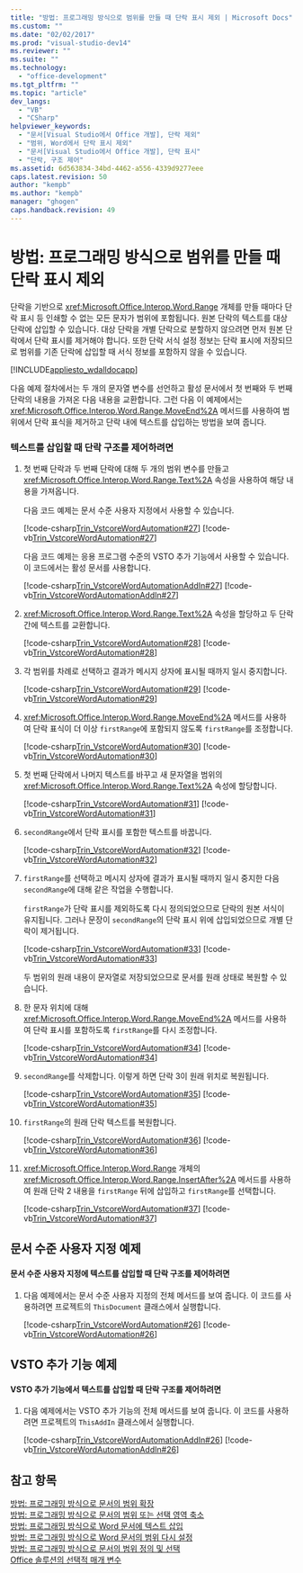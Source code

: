 ```yaml
---
title: "방법: 프로그래밍 방식으로 범위를 만들 때 단락 표시 제외 | Microsoft Docs"
ms.custom: ""
ms.date: "02/02/2017"
ms.prod: "visual-studio-dev14"
ms.reviewer: ""
ms.suite: ""
ms.technology: 
  - "office-development"
ms.tgt_pltfrm: ""
ms.topic: "article"
dev_langs: 
  - "VB"
  - "CSharp"
helpviewer_keywords: 
  - "문서[Visual Studio에서 Office 개발], 단락 제외"
  - "범위, Word에서 단락 표시 제외"
  - "문서[Visual Studio에서 Office 개발], 단락 표시"
  - "단락, 구조 제어"
ms.assetid: 6d563834-34bd-4462-a556-4339d9277eee
caps.latest.revision: 50
author: "kempb"
ms.author: "kempb"
manager: "ghogen"
caps.handback.revision: 49
---
```

# 방법: 프로그래밍 방식으로 범위를 만들 때 단락 표시 제외
  단락을 기반으로 <xref:Microsoft.Office.Interop.Word.Range> 개체를 만들 때마다 단락 표시 등 인쇄할 수 없는 모든 문자가 범위에 포함됩니다. 원본 단락의 텍스트를 대상 단락에 삽입할 수 있습니다. 대상 단락을 개별 단락으로 분할하지 않으려면 먼저 원본 단락에서 단락 표시를 제거해야 합니다. 또한 단락 서식 설정 정보는 단락 표시에 저장되므로 범위를 기존 단락에 삽입할 때 서식 정보를 포함하지 않을 수 있습니다.  
  
 [!INCLUDE[appliesto_wdalldocapp](../vsto/includes/appliesto-wdalldocapp-md.md)]  
  
 다음 예제 절차에서는 두 개의 문자열 변수를 선언하고 활성 문서에서 첫 번째와 두 번째 단락의 내용을 가져온 다음 내용을 교환합니다. 그런 다음 이 예제에서는 <xref:Microsoft.Office.Interop.Word.Range.MoveEnd%2A> 메서드를 사용하여 범위에서 단락 표식을 제거하고 단락 내에 텍스트를 삽입하는 방법을 보여 줍니다.  
  
### 텍스트를 삽입할 때 단락 구조를 제어하려면  
  
1.  첫 번째 단락과 두 번째 단락에 대해 두 개의 범위 변수를 만들고 <xref:Microsoft.Office.Interop.Word.Range.Text%2A> 속성을 사용하여 해당 내용을 가져옵니다.  
  
     다음 코드 예제는 문서 수준 사용자 지정에서 사용할 수 있습니다.  
  
     [!code-csharp[Trin_VstcoreWordAutomation#27](../snippets/csharp/VS_Snippets_OfficeSP/Trin_VstcoreWordAutomation/CS/ThisDocument.cs#27)]
     [!code-vb[Trin_VstcoreWordAutomation#27](../snippets/visualbasic/VS_Snippets_OfficeSP/Trin_VstcoreWordAutomation/VB/ThisDocument.vb#27)]  
  
     다음 코드 예제는 응용 프로그램 수준의 VSTO 추가 기능에서 사용할 수 있습니다. 이 코드에서는 활성 문서를 사용합니다.  
  
     [!code-csharp[Trin_VstcoreWordAutomationAddIn#27](../snippets/csharp/VS_Snippets_OfficeSP/Trin_VstcoreWordAutomationAddIn/CS/ThisAddIn.cs#27)]
     [!code-vb[Trin_VstcoreWordAutomationAddIn#27](../snippets/visualbasic/VS_Snippets_OfficeSP/Trin_VstcoreWordAutomationAddIn/VB/ThisAddIn.vb#27)]  
  
2.  <xref:Microsoft.Office.Interop.Word.Range.Text%2A> 속성을 할당하고 두 단락 간에 텍스트를 교환합니다.  
  
     [!code-csharp[Trin_VstcoreWordAutomation#28](../snippets/csharp/VS_Snippets_OfficeSP/Trin_VstcoreWordAutomation/CS/ThisDocument.cs#28)]
     [!code-vb[Trin_VstcoreWordAutomation#28](../snippets/visualbasic/VS_Snippets_OfficeSP/Trin_VstcoreWordAutomation/VB/ThisDocument.vb#28)]  
  
3.  각 범위를 차례로 선택하고 결과가 메시지 상자에 표시될 때까지 일시 중지합니다.  
  
     [!code-csharp[Trin_VstcoreWordAutomation#29](../snippets/csharp/VS_Snippets_OfficeSP/Trin_VstcoreWordAutomation/CS/ThisDocument.cs#29)]
     [!code-vb[Trin_VstcoreWordAutomation#29](../snippets/visualbasic/VS_Snippets_OfficeSP/Trin_VstcoreWordAutomation/VB/ThisDocument.vb#29)]  
  
4.  <xref:Microsoft.Office.Interop.Word.Range.MoveEnd%2A> 메서드를 사용하여 단락 표식이 더 이상 `firstRange`에 포함되지 않도록 `firstRange`를 조정합니다.  
  
     [!code-csharp[Trin_VstcoreWordAutomation#30](../snippets/csharp/VS_Snippets_OfficeSP/Trin_VstcoreWordAutomation/CS/ThisDocument.cs#30)]
     [!code-vb[Trin_VstcoreWordAutomation#30](../snippets/visualbasic/VS_Snippets_OfficeSP/Trin_VstcoreWordAutomation/VB/ThisDocument.vb#30)]  
  
5.  첫 번째 단락에서 나머지 텍스트를 바꾸고 새 문자열을 범위의 <xref:Microsoft.Office.Interop.Word.Range.Text%2A> 속성에 할당합니다.  
  
     [!code-csharp[Trin_VstcoreWordAutomation#31](../snippets/csharp/VS_Snippets_OfficeSP/Trin_VstcoreWordAutomation/CS/ThisDocument.cs#31)]
     [!code-vb[Trin_VstcoreWordAutomation#31](../snippets/visualbasic/VS_Snippets_OfficeSP/Trin_VstcoreWordAutomation/VB/ThisDocument.vb#31)]  
  
6.  `secondRange`에서 단락 표시를 포함한 텍스트를 바꿉니다.  
  
     [!code-csharp[Trin_VstcoreWordAutomation#32](../snippets/csharp/VS_Snippets_OfficeSP/Trin_VstcoreWordAutomation/CS/ThisDocument.cs#32)]
     [!code-vb[Trin_VstcoreWordAutomation#32](../snippets/visualbasic/VS_Snippets_OfficeSP/Trin_VstcoreWordAutomation/VB/ThisDocument.vb#32)]  
  
7.  `firstRange`를 선택하고 메시지 상자에 결과가 표시될 때까지 일시 중지한 다음 `secondRange`에 대해 같은 작업을 수행합니다.  
  
     `firstRange`가 단락 표시를 제외하도록 다시 정의되었으므로 단락의 원본 서식이 유지됩니다. 그러나 문장이 `secondRange`의 단락 표시 위에 삽입되었으므로 개별 단락이 제거됩니다.  
  
     [!code-csharp[Trin_VstcoreWordAutomation#33](../snippets/csharp/VS_Snippets_OfficeSP/Trin_VstcoreWordAutomation/CS/ThisDocument.cs#33)]
     [!code-vb[Trin_VstcoreWordAutomation#33](../snippets/visualbasic/VS_Snippets_OfficeSP/Trin_VstcoreWordAutomation/VB/ThisDocument.vb#33)]  
  
     두 범위의 원래 내용이 문자열로 저장되었으므로 문서를 원래 상태로 복원할 수 있습니다.  
  
8.  한 문자 위치에 대해 <xref:Microsoft.Office.Interop.Word.Range.MoveEnd%2A> 메서드를 사용하여 단락 표시를 포함하도록 `firstRange`를 다시 조정합니다.  
  
     [!code-csharp[Trin_VstcoreWordAutomation#34](../snippets/csharp/VS_Snippets_OfficeSP/Trin_VstcoreWordAutomation/CS/ThisDocument.cs#34)]
     [!code-vb[Trin_VstcoreWordAutomation#34](../snippets/visualbasic/VS_Snippets_OfficeSP/Trin_VstcoreWordAutomation/VB/ThisDocument.vb#34)]  
  
9. `secondRange`를 삭제합니다. 이렇게 하면 단락 3이 원래 위치로 복원됩니다.  
  
     [!code-csharp[Trin_VstcoreWordAutomation#35](../snippets/csharp/VS_Snippets_OfficeSP/Trin_VstcoreWordAutomation/CS/ThisDocument.cs#35)]
     [!code-vb[Trin_VstcoreWordAutomation#35](../snippets/visualbasic/VS_Snippets_OfficeSP/Trin_VstcoreWordAutomation/VB/ThisDocument.vb#35)]  
  
10. `firstRange`의 원래 단락 텍스트를 복원합니다.  
  
     [!code-csharp[Trin_VstcoreWordAutomation#36](../snippets/csharp/VS_Snippets_OfficeSP/Trin_VstcoreWordAutomation/CS/ThisDocument.cs#36)]
     [!code-vb[Trin_VstcoreWordAutomation#36](../snippets/visualbasic/VS_Snippets_OfficeSP/Trin_VstcoreWordAutomation/VB/ThisDocument.vb#36)]  
  
11. <xref:Microsoft.Office.Interop.Word.Range> 개체의 <xref:Microsoft.Office.Interop.Word.Range.InsertAfter%2A> 메서드를 사용하여 원래 단락 2 내용을 `firstRange` 뒤에 삽입하고 `firstRange`를 선택합니다.  
  
     [!code-csharp[Trin_VstcoreWordAutomation#37](../snippets/csharp/VS_Snippets_OfficeSP/Trin_VstcoreWordAutomation/CS/ThisDocument.cs#37)]
     [!code-vb[Trin_VstcoreWordAutomation#37](../snippets/visualbasic/VS_Snippets_OfficeSP/Trin_VstcoreWordAutomation/VB/ThisDocument.vb#37)]  
  
## 문서 수준 사용자 지정 예제  
  
#### 문서 수준 사용자 지정에 텍스트를 삽입할 때 단락 구조를 제어하려면  
  
1.  다음 예제에서는 문서 수준 사용자 지정의 전체 메서드를 보여 줍니다. 이 코드를 사용하려면 프로젝트의 `ThisDocument` 클래스에서 실행합니다.  
  
     [!code-csharp[Trin_VstcoreWordAutomation#26](../snippets/csharp/VS_Snippets_OfficeSP/Trin_VstcoreWordAutomation/CS/ThisDocument.cs#26)]
     [!code-vb[Trin_VstcoreWordAutomation#26](../snippets/visualbasic/VS_Snippets_OfficeSP/Trin_VstcoreWordAutomation/VB/ThisDocument.vb#26)]  
  
## VSTO 추가 기능 예제  
  
#### VSTO 추가 기능에서 텍스트를 삽입할 때 단락 구조를 제어하려면  
  
1.  다음 예제에서는 VSTO 추가 기능의 전체 메서드를 보여 줍니다. 이 코드를 사용하려면 프로젝트의 `ThisAddIn` 클래스에서 실행합니다.  
  
     [!code-csharp[Trin_VstcoreWordAutomationAddIn#26](../snippets/csharp/VS_Snippets_OfficeSP/Trin_VstcoreWordAutomationAddIn/CS/ThisAddIn.cs#26)]
     [!code-vb[Trin_VstcoreWordAutomationAddIn#26](../snippets/visualbasic/VS_Snippets_OfficeSP/Trin_VstcoreWordAutomationAddIn/VB/ThisAddIn.vb#26)]  
  
## 참고 항목  
 [방법: 프로그래밍 방식으로 문서의 범위 확장](../vsto/how-to-programmatically-extend-ranges-in-documents.md)   
 [방법: 프로그래밍 방식으로 문서의 범위 또는 선택 영역 축소](../vsto/how-to-programmatically-collapse-ranges-or-selections-in-documents.md)   
 [방법: 프로그래밍 방식으로 Word 문서에 텍스트 삽입](../vsto/how-to-programmatically-insert-text-into-word-documents.md)   
 [방법: 프로그래밍 방식으로 Word 문서의 범위 다시 설정](../vsto/how-to-programmatically-reset-ranges-in-word-documents.md)   
 [방법: 프로그래밍 방식으로 문서의 범위 정의 및 선택](../vsto/how-to-programmatically-define-and-select-ranges-in-documents.md)   
 [Office 솔루션의 선택적 매개 변수](../vsto/optional-parameters-in-office-solutions.md)  
  
  